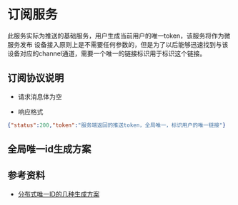 # 订阅服务
此服务实际为推送的基础服务，用户生成当前用户的唯一token，该服务将作为微服务发布
设备接入原则上是不需要任何参数的，但是为了以后能够迅速找到与该设备对应的channel通道，需要一个唯一的链接标识用于标识这个链接。

## 订阅协议说明

* 请求消息体为空

* 响应格式

```json
{"status":200,"token":"服务端返回的推送token，全局唯一，标识用户的唯一链接"}
```

## 全局唯一id生成方案

## 参考资料

* [分布式唯一ID的几种生成方案](https://juejin.im/post/5b3a23746fb9a024e15cad79)